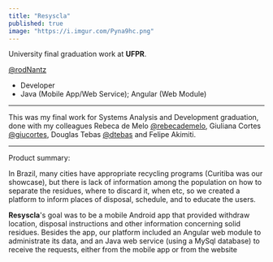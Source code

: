 ```yaml
---
title: "Resyscla"
published: true
image: "https://i.imgur.com/Pyna9hc.png"
---
```


University final graduation work at **UFPR**.

[@rodNantz](https://gitlab.com/rodNantz "@rodNantz GitLab")

- Developer
- Java (Mobile App/Web Service); Angular (Web Module)

---

This was my final work for Systems Analysis and Development graduation, done with my colleagues Rebeca de Melo [@rebecademelo](https://gitlab.com/rebecademelo "@rebecademelo GitLab"), Giuliana Cortes [@giucortes](https://gitlab.com/giucortes "@giucortes GitLab"), Douglas Tebas [@dtebas](https://gitlab.com/dtebas "@dtebas GitLab") and Felipe Akimiti.

---

Product summary:

In Brazil, many cities have appropriate recycling programs (Curitiba was our showcase), but there is lack of information among the population on how to separate the residues, where to discard it, when etc, so we created a platform to inform places of disposal, schedule, and to educate the users.

**Resyscla**'s goal was to be a mobile Android app that provided withdraw location, disposal instructions and other information concerning solid residues. Besides the app, our platform included an Angular web module to administrate its data, and an Java web service (using a MySql database) to receive the requests, either from the mobile app or from the website 

